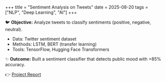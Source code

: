 +++
title = "Sentiment Analysis on Tweets"
date = 2025-08-20
tags = ["NLP", "Deep Learning", "AI"]
+++

🐦 **Objective:** Analyze tweets to classify sentiments (positive, negative, neutral).  

- Data: Twitter sentiment dataset  
- Methods: LSTM, BERT (transfer learning)  
- Tools: TensorFlow, Hugging Face Transformers  

✨ **Outcome:** Built a sentiment classifier that detects public mood with >85% accuracy.  

👉 [Project Report](https://github.com/yourusername/sentiment-analysis)
